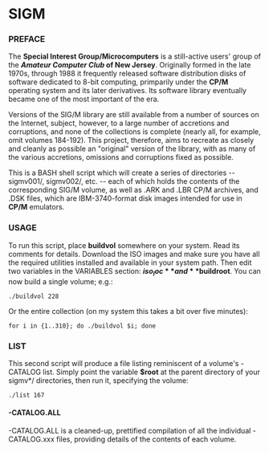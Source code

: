 # SIGM
### PREFACE

The **Special Interest Group/Microcomputers** is a still-active users' group of the **_Amateur Computer Club_ of New Jersey**. Originally formed in the late 1970s, through 1988 it frequently released software distribution disks of software dedicated to 8-bit computing, primparily under the **CP/M** operating system and its later derivatives. Its software library eventually became one of the most important of the era.

Versions of the SIG/M library are still available from a number of sources on the Internet, subject, however, to a large number of accretions and corruptions, and none of the collections is complete (nearly all, for example, omit volumes 184-192). This project, therefore, aims to recreate as closely and cleanly as possible an "original" version of the library, with as many of the various accretions, omissions and corruptions fixed as possible.

This is a BASH shell script which will create a series of directories -- sigmv001/, sigmv002/, etc. -- each of which holds the contents of the corresponding SIG/M volume, as well as .ARK and .LBR CP/M archives, and .DSK files, which are IBM-3740-format disk images intended for use in **CP/M** emulators.

### USAGE

To run this script, place **buildvol** somewhere on your system. Read its comments for details. Download the ISO images and make sure you have all the required utilities installed and available in your system path. Then edit two variables in the VARIABLES section: **$iso_loc** and **$buildroot**. You can now build a single volume; e.g.:
```
./buildvol 228
```
Or the entire collection (on my system this takes a bit over five minutes):
```
for i in {1..310}; do ./buildvol $i; done
```

### LIST

This second script will produce a file listing reminiscent of a volume's -CATALOG list. Simply point the variable **$root** at the parent directory of your sigmv*/ directories, then run it, specifying the volume:

```
./list 167
```

#### -CATALOG.ALL

-CATALOG.ALL is a cleaned-up, prettified compilation of all the individual -CATALOG.xxx files, providing details of the contents of each volume.
